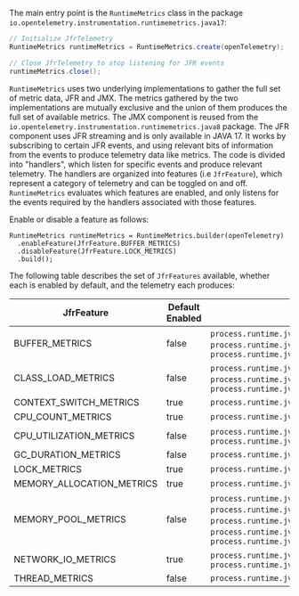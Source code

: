 
The main entry point is the `RuntimeMetrics` class in the package `io.opentelemetry.instrumentation.runtimemetrics.java17`:

```java
// Initialize JfrTelemetry
RuntimeMetrics runtimeMetrics = RuntimeMetrics.create(openTelemetry);

// Close JfrTelemetry to stop listening for JFR events
runtimeMetrics.close();
```

`RuntimeMetrics` uses two underlying implementations to gather the full set of metric data, JFR and JMX.
The metrics gathered by the two implementations are mutually exclusive and the union of them produces
the full set of available metrics.
The JMX component is reused from the `io.opentelemetry.instrumentation.runtimemetrics.java8` package.
The JFR component uses JFR streaming and is only available in JAVA 17.
It works by subscribing to certain JFR events, and using relevant bits of information
from the events to produce telemetry data like metrics. The code is divided into "handlers", which
listen for specific events and produce relevant telemetry. The handlers are organized into
features (i.e `JfrFeature`), which represent a category of telemetry and can be toggled on and
off. `RuntimeMetrics` evaluates which features are enabled, and only listens for the events required
by the handlers associated with those features.

Enable or disable a feature as follows:

```
RuntimeMetrics runtimeMetrics = RuntimeMetrics.builder(openTelemetry)
  .enableFeature(JfrFeature.BUFFER_METRICS)
  .disableFeature(JfrFeature.LOCK_METRICS)
  .build();
```

The following table describes the set of `JfrFeatures` available, whether each is enabled by
default, and the telemetry each produces:

<!-- DO NOT MANUALLY EDIT. Regenerate table following changes to instrumentation using ./gradlew generateDocs -->
<!-- generateDocsStart -->

| JfrFeature | Default Enabled | Metrics |
|---|---|---|
| BUFFER_METRICS | false | `process.runtime.jvm.buffer.count`, `process.runtime.jvm.buffer.limit`, `process.runtime.jvm.buffer.usage` |
| CLASS_LOAD_METRICS | false | `process.runtime.jvm.classes.current_loaded`, `process.runtime.jvm.classes.loaded`, `process.runtime.jvm.classes.unloaded` |
| CONTEXT_SWITCH_METRICS | true | `process.runtime.jvm.cpu.context_switch` |
| CPU_COUNT_METRICS | true | `process.runtime.jvm.cpu.limit` |
| CPU_UTILIZATION_METRICS | false | `process.runtime.jvm.cpu.utilization`, `process.runtime.jvm.system.cpu.utilization` |
| GC_DURATION_METRICS | false | `process.runtime.jvm.gc.duration` |
| LOCK_METRICS | true | `process.runtime.jvm.cpu.longlock` |
| MEMORY_ALLOCATION_METRICS | true | `process.runtime.jvm.memory.allocation` |
| MEMORY_POOL_METRICS | false | `process.runtime.jvm.memory.committed`, `process.runtime.jvm.memory.init`, `process.runtime.jvm.memory.limit`, `process.runtime.jvm.memory.usage`, `process.runtime.jvm.memory.usage_after_last_gc` |
| NETWORK_IO_METRICS | true | `process.runtime.jvm.network.io`, `process.runtime.jvm.network.time` |
| THREAD_METRICS | false | `process.runtime.jvm.threads.count` |
